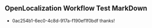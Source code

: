 ## OpenLocalization Workflow Test MarkDown
* 0ac254b1-6ec0-4c8d-917a-f190ef1f0bdf thanks!

<!--HONumber=Aug16_HO3-->


